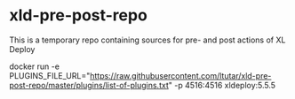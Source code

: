 # xld-pre-post-repo

This is a temporary repo containing sources for pre- and post actions of XL Deploy

docker run -e PLUGINS_FILE_URL="https://raw.githubusercontent.com/ltutar/xld-pre-post-repo/master/plugins/list-of-plugins.txt" -p 4516:4516 xldeploy:5.5.5
